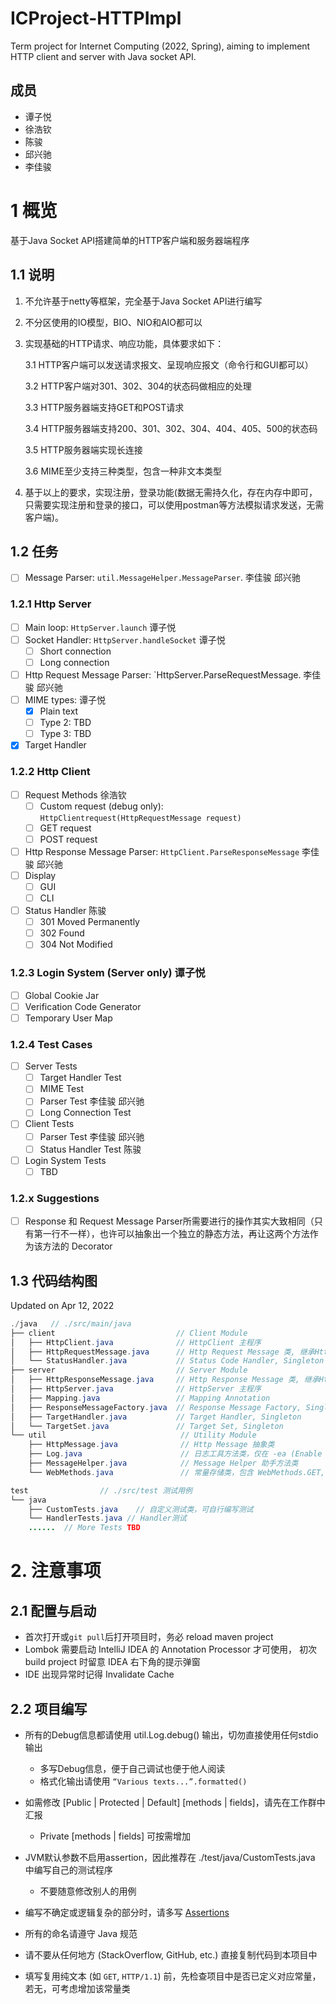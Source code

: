 # ICProject-HTTPImpl
Term project for Internet Computing (2022, Spring), aiming to implement HTTP client and server with Java socket API.

## 成员

- 谭子悦
- 徐浩钦
- 陈骏
- 邱兴驰
- 李佳骏

# 1 概览
基于Java Socket API搭建简单的HTTP客户端和服务器端程序

## 1.1 说明
1. 不允许基于netty等框架，完全基于Java Socket API进行编写

2. 不分区使用的IO模型，BIO、NIO和AIO都可以

3. 实现基础的HTTP请求、响应功能，具体要求如下：

    3.1 HTTP客户端可以发送请求报文、呈现响应报文（命令行和GUI都可以）
    
    3.2 HTTP客户端对301、302、304的状态码做相应的处理
    
    3.3 HTTP服务器端支持GET和POST请求
    
    3.4 HTTP服务器端支持200、301、302、304、404、405、500的状态码
    
    3.5 HTTP服务器端实现长连接
    
    3.6 MIME至少支持三种类型，包含一种非文本类型
    
4. 基于以上的要求，实现注册，登录功能(数据无需持久化，存在内存中即可，只需要实现注册和登录的接口，可以使用postman等方法模拟请求发送，无需客户端)。

## 1.2 任务

- [ ] Message Parser: `util.MessageHelper.MessageParser`. 李佳骏 邱兴驰

### 1.2.1 Http Server

- [ ] Main loop: `HttpServer.launch` 谭子悦
- [ ] Socket Handler: `HttpServer.handleSocket` 谭子悦
  - [ ] Short connection
  - [ ] Long connection
- [ ] Http Request Message Parser: `HttpServer.ParseRequestMessage. 李佳骏 邱兴驰
- [ ] MIME types: 谭子悦
  - [x] Plain text
  - [ ] Type 2: TBD
  - [ ] Type 3: TBD
- [x] Target Handler

### 1.2.2 Http Client

- [ ] Request Methods    徐浩钦
  - [ ] Custom request (debug only): `HttpClientrequest(HttpRequestMessage request)`
  - [ ] GET request
  - [ ] POST request
- [ ] Http Response Message Parser: `HttpClient.ParseResponseMessage` 李佳骏 邱兴驰
- [ ] Display
  - [ ] GUI
  - [ ] CLI
- [ ] Status Handler     陈骏
  - [ ] 301 Moved Permanently
  - [ ] 302 Found
  - [ ] 304 Not Modified

### 1.2.3 Login System (Server only) 谭子悦

- [ ] Global Cookie Jar
- [ ] Verification Code Generator
- [ ] Temporary User Map

### 1.2.4 Test Cases

- [ ] Server Tests
  - [ ] Target Handler Test
  - [ ] MIME Test
  - [ ] Parser Test 李佳骏 邱兴驰
  - [ ] Long Connection Test
- [ ] Client Tests
  - [ ] Parser Test 李佳骏 邱兴驰
  - [ ] Status Handler Test 陈骏
- [ ] Login System Tests
  - [ ] TBD

### 1.2.x Suggestions

- [ ] Response 和 Request Message Parser所需要进行的操作其实大致相同（只有第一行不一样），也许可以抽象出一个独立的静态方法，再让这两个方法作为该方法的 Decorator

## 1.3 代码结构图

Updated on Apr 12, 2022

```Java
./java   // ./src/main/java
├── client                           // Client Module
│   ├── HttpClient.java              // HttpClient 主程序
│   ├── HttpRequestMessage.java      // Http Request Message 类, 继承HttpMessage
│   └── StatusHandler.java           // Status Code Handler, Singleton
├── server                           // Server Module
│   ├── HttpResponseMessage.java     // Http Response Message 类, 继承HttpMessage       
│   ├── HttpServer.java              // HttpServer 主程序
│   ├── Mapping.java                 // Mapping Annotation
│   ├── ResponseMessageFactory.java  // Response Message Factory, Singleton
│   ├── TargetHandler.java           // Target Handler, Singleton
│   └── TargetSet.java               // Target Set, Singleton
└── util                              // Utility Module
    ├── HttpMessage.java              // Http Message 抽象类
    ├── Log.java                      // 日志工具方法类，仅在 -ea (Enable Assertion) 时启用
    ├── MessageHelper.java            // Message Helper 助手方法类
    └── WebMethods.java               // 常量存储类，包含 WebMethods.GET, WebMethods.POST
```

```Java
test				// ./src/test 测试用例
└── java
    ├── CustomTests.java	// 自定义测试类，可自行编写测试
    └── HandlerTests.java // Handler测试
  	......  // More Tests TBD
```



# 2. 注意事项

## 2.1 配置与启动

- 首次打开或`git pull`后打开项目时，务必 reload maven project
- Lombok 需要启动 IntelliJ IDEA 的 Annotation Processor 才可使用， 初次 build project 时留意 IDEA 右下角的提示弹窗
- IDE 出现异常时记得 Invalidate Cache

## 2.2 项目编写

- 所有的Debug信息都请使用 util.Log.debug() 输出，切勿直接使用任何stdio输出
  - 多写Debug信息，便于自己调试也便于他人阅读
  - 格式化输出请使用 `“Various texts...”.formatted()`
- 如需修改 [Public | Protected | Default] [methods | fields]，请先在工作群中汇报
  - Private [methods | fields] 可按需增加
- JVM默认参数不启用assertion，因此推荐在 ./test/java/CustomTests.java 中编写自己的测试程序
  - 不要随意修改别人的用例
- 编写不确定或逻辑复杂的部分时，请多写 [Assertions](https://www.geeksforgeeks.org/assertions-in-java/)

- 所有的命名请遵守 Java 规范
- 请不要从任何地方 (StackOverflow, GitHub, etc.) 直接复制代码到本项目中

- 填写复用纯文本 (如 `GET`, `HTTP/1.1`) 前，先检查项目中是否已定义对应常量，若无，可考虑增加该常量类